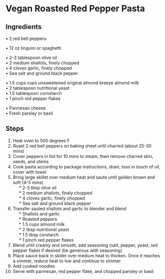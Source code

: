 # Vegan Roasted Red Pepper Pasta 

## Ingredients
• 2 red bell peppers  

• 12 oz linguini or spaghetti  

• 2-3 tablespoon olive oil  
• 2 medium shallots, finely chopped  
• 4 cloves garlic, finely chopped  
• Sea salt and ground black pepper  

• 1.5 cups cups unsweetened original almond breeze almond milk  
• 2 tablespoon nutritional yeast  
• 1.5 tablespoon cornstarch  
• 1 pinch red pepper flakes  
  
• Parmesan cheese  
• Fresh parsley or basil  

## Steps
1. Heat oven to 500 degrees F  
2. Roast 2 red bell peppers on baking sheet until charred (about 25-30 mins)  
3. Cover peppers in foil for 10 mins to steam, then remove charred skin, seeds, and stems  
4. Cook pasta according to package instructions, drain, toss in touch of oil, cover with towel  
5. Bring large skillet over medium heat and saute until golden brown and soft (4-5 mins)  
&nbsp;&nbsp;&nbsp;&nbsp; * 2-3 tbsp olive oil  
&nbsp;&nbsp;&nbsp;&nbsp; * 2 medium shallots, finely chopped  
&nbsp;&nbsp;&nbsp;&nbsp; * 4 cloves garlic, finely chopped  
&nbsp;&nbsp;&nbsp;&nbsp; * Sea salt and ground black pepper  
6. Transfer sauted shallots and garlic to blender and blend  
&nbsp;&nbsp;&nbsp;&nbsp; * Shallots and garlic  
&nbsp;&nbsp;&nbsp;&nbsp; * Roasted peppers  
&nbsp;&nbsp;&nbsp;&nbsp; * 1.5 cups almond milk  
&nbsp;&nbsp;&nbsp;&nbsp; * 2 tbsp nutritional yeast  
&nbsp;&nbsp;&nbsp;&nbsp; * 1.5 tbsp corstarch  
&nbsp;&nbsp;&nbsp;&nbsp; * 1 pinch red pepper flakes  
7. Blend until creamy and smooth, add seasoning (salt, pepper, yeast, red pepper flake) if desired (be generous with seasoning)  
8. Place sauce back in skillet over medium heat to thicken. Once it reaches a simmer, reduce heat to low and continue to simmer  
9. Add cooked noodles  
10. Serve with parmesan, red pepper flake, and chopped parsley or basil
